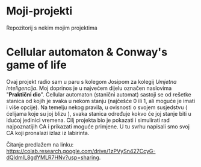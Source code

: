 # Moji-projekti
Repozitorij s nekim mojim projektima 

# Cellular automaton & Conway's game of life
Ovaj projekt radio sam u paru s kolegom Josipom za kolegij _Umjetna inteligencija_.
Moj doprinos je u najvećem dijelu označen naslovima "**Praktični dio**".
Cellular automaton (stanični automat) sastoji se od rešetke stanica od kojih je svaka u nekom stanju (najčešće 0 ili 1, ali moguće je imati i više opcije).
Na temelju nekog pravila, u ovisnosti o svojem susjedstvu ( ćelijama koje su joj blizu ), svaka stanica određuje kokvo će joj stanje biti u idućoj jedinici vremena.
Cilj projekta bio je pokazati i simulirati rad najpoznatijih CA i prikazati moguće primjene. U tu svrhu napisali smo svoj CA koji pronalazi izlaz iz labirinta.

Čitanje predlažem na linku: https://colab.research.google.com/drive/1zPVySn427CcyG-dQldmIL8gdYMLR7HNv?usp=sharing.
